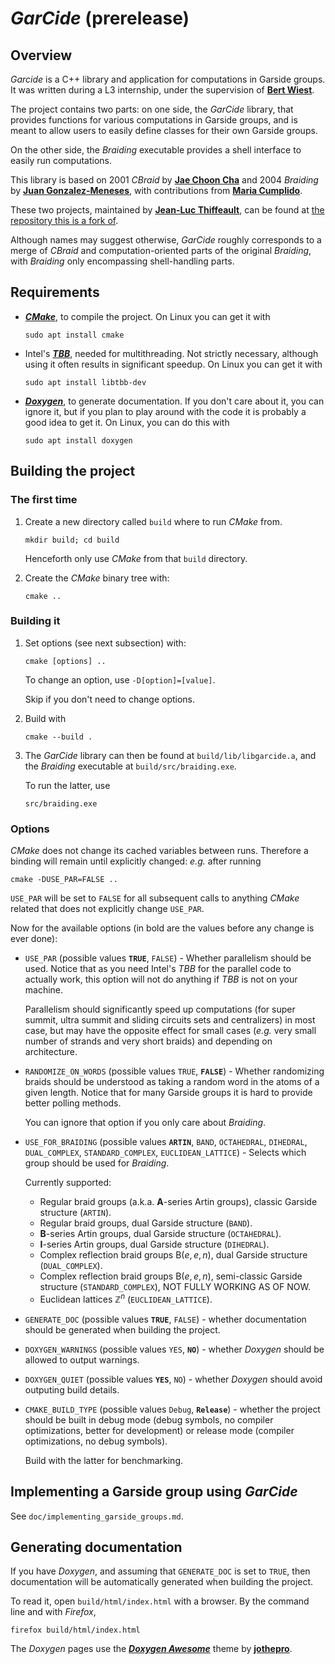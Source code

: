 # _GarCide_ (prerelease)

## Overview

_Garcide_ is a C++ library and application for computations in Garside groups. It was written during a L3 internship, under the supervision of **[Bert Wiest](https://perso.univ-rennes1.fr/bertold.wiest/)**.

The project contains two parts: on one side, the _GarCide_ library, that provides functions for various computations in Garside groups, and is meant to allow users to easily define classes for their own Garside groups.

On the other side, the _Braiding_ executable provides a shell interface to easily run computations.

This library is based on 2001 _CBraid_ by **[Jae Choon Cha](http://gt.postech.ac.kr/~jccha/)** and 2004 _Braiding_ by **[Juan Gonzalez-Meneses](http://personal.us.es/meneses/)**, with contributions from **[Maria Cumplido](https://personal.us.es/cumplido/)**.

These two projects, maintained by **[Jean-Luc Thiffeault](http://www.math.wisc.edu/~jeanluc)**, can be found at [the repository this is a fork of](https://github.com/jeanluct/cbraid).

Although names may suggest otherwise, _GarCide_ roughly corresponds to a merge of _CBraid_ and computation-oriented parts of the original _Braiding_, with _Braiding_ only encompassing shell-handling parts.

## Requirements

* [_**CMake**_](https://cmake.org/), to compile the project. On Linux you can get it with

    ```shell
    sudo apt install cmake
    ```

* Intel's [_**TBB**_](https://www.intel.com/content/www/us/en/developer/tools/oneapi/onetbb.html), needed for multithreading. Not strictly necessary, although using it often results in significant speedup. On Linux you can get it with

    ```shell
    sudo apt install libtbb-dev
    ```

* [_**Doxygen**_](https://www.doxygen.nl/index.html), to generate documentation. If you don't care about it, you can ignore it, but if you plan to play around with the code it is probably a good idea to get it. On Linux, you can do this with

    ```shell
    sudo apt install doxygen
    ```

## Building the project

### The first time

1) Create a new directory called `build` where to run _CMake_ from.

    ```shell
    mkdir build; cd build
    ```

    Henceforth only use _CMake_ from that `build` directory.

2) Create the _CMake_ binary tree with:

    ```shell
    cmake ..
    ```

### Building it

1) Set options (see next subsection) with:

    ```shell
    cmake [options] ..
    ```

    To change an option, use `-D[option]=[value]`.

    Skip if you don't need to change options.

2) Build with

    ```shell
    cmake --build .
    ```

3) The _GarCide_ library can then be found at `build/lib/libgarcide.a`, and the _Braiding_ executable at `build/src/braiding.exe`.

    To run the latter, use

    ```shell
    src/braiding.exe
    ```

### Options

_CMake_ does not change its cached variables between runs. Therefore a binding will remain until explicitly changed: _e.g._ after running

```shell
cmake -DUSE_PAR=FALSE ..
```

`USE_PAR` will be set to `FALSE` for all subsequent calls to anything _CMake_ related that does not explicitly change `USE_PAR`.

Now for the available options (in bold are the values before any change is ever done):

* `USE_PAR` (possible values **`TRUE`**, `FALSE`) - Whether parallelism should be used. Notice that as you need Intel's _TBB_ for the parallel code to actually work, this option will not do anything if _TBB_ is not on your machine.

    Parallelism should significantly speed up computations (for super summit, ultra summit and sliding circuits sets and centralizers) in most case, but may have the opposite effect for small cases (_e.g._ very small number of strands and very short braids) and depending on architecture.

* `RANDOMIZE_ON_WORDS` (possible values `TRUE`, **`FALSE`**) - Whether randomizing braids should be understood as taking a random word in the atoms of a given length. Notice that for many Garside groups it is hard to provide better polling methods.

    You can ignore that option if you only care about _Braiding_.

* `USE_FOR_BRAIDING` (possible values **`ARTIN`**, `BAND`, `OCTAHEDRAL`, `DIHEDRAL`, `DUAL_COMPLEX`, `STANDARD_COMPLEX`, `EUCLIDEAN_LATTICE`) - Selects which group should be used for _Braiding_.

    Currently supported:
  * Regular braid groups (a.k.a. $\mathbf A$-series Artin groups), classic Garside structure (`ARTIN`).
  * Regular braid groups, dual Garside structure (`BAND`).
  * $\mathbf B$-series Artin groups, dual Garside structure (`OCTAHEDRAL`).
  * $\mathbf I$-series Artin groups, dual Garside structure (`DIHEDRAL`).
  * Complex reflection braid groups $\mathrm B(e, e, n)$, dual Garside structure (`DUAL_COMPLEX`).
  * Complex reflection braid groups $\mathrm B(e, e, n)$, semi-classic Garside structure (`STANDARD_COMPLEX`), NOT FULLY WORKING AS OF NOW.
  * Euclidean lattices $\mathbb Z^n$ (`EUCLIDEAN_LATTICE`).

* `GENERATE_DOC` (possible values **`TRUE`**, `FALSE`) - whether documentation should be generated when building the project.

* `DOXYGEN_WARNINGS` (possible values `YES`, **`NO`**) - whether _Doxygen_ should be allowed to output warnings.

* `DOXYGEN_QUIET` (possible values **`YES`**, `NO`) - whether _Doxygen_ should avoid outputing build details.

* `CMAKE_BUILD_TYPE` (possible values `Debug`, **`Release`**) - whether the project should be built in debug mode (debug symbols, no compiler optimizations, better for development) or release mode (compiler optimizations, no debug symbols).

    Build with the latter for benchmarking.

## Implementing a Garside group using _GarCide_

See `doc/implementing_garside_groups.md`.

## Generating documentation

If you have _Doxygen_, and assuming that `GENERATE_DOC` is set to `TRUE`, then documentation will be automatically generated when building the project.

To read it, open `build/html/index.html` with a browser. By the command line and with _Firefox_,

```shell
firefox build/html/index.html
```

The _Doxygen_ pages use the _**[Doxygen Awesome](https://github.com/jothepro/doxygen-awesome-css)**_ theme by **[jothepro](https://github.com/jothepro)**.
